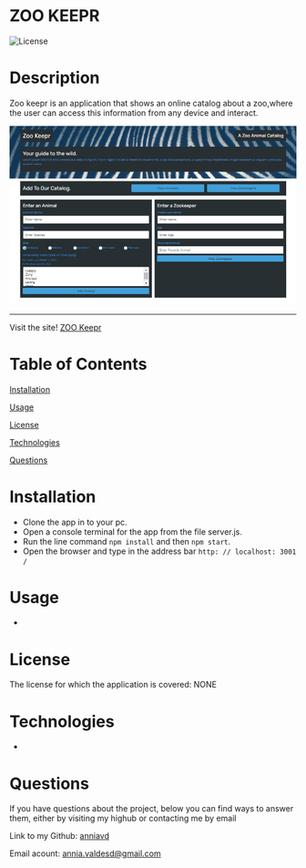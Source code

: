 # ZOO KEEPR



![License](https://img.shields.io/badge/License-NONE-grenn.svg)
  

# Description

Zoo keepr is an application that shows an online catalog about a zoo,where the user can access this information from any device and interact.

   ![Homepage](public/assets/images/homepage.jpg)
 _____________________________________________________________________
 Visit the site! [ZOO Keepr](https://zookeepr1.herokuapp.com/)

# Table of Contents

[Installation](#Installation)

[Usage](#Usage)

[License](#License)


[Technologies](#Technologies)

[Questions](#Questions)


  
# Installation 
 - Clone the app in to your pc.
- Open a console terminal for the app from the file server.js.
- Run the line command `npm install` and then `npm start`.
- Open the browser and type in the address bar `http: // localhost: 3001 /`



# Usage 
 - 


# License
The license for which the application is covered:
NONE 

# Technologies 
 - 


# Questions

  If you have questions about the project, below you can find ways to answer them, either by visiting my highub or contacting me by email
  
  Link to my Github: [anniavd](https://github.com/anniavd)

  
  Email acount: [annia.valdesd@gmail.com](mailto:annia.valdesd@gmail.com)
    
